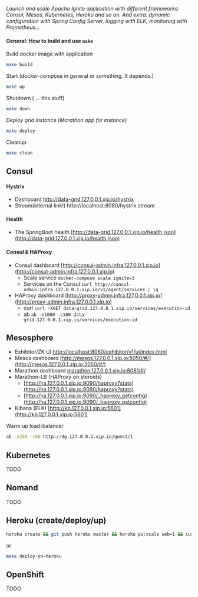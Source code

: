 _Launch and scale Apache Ignite application with different frameworks: Consul, Mesos, Kubernetes, Heroku and so on. And extra: dynamic configuration with Spring Config Server, logging with ELK, monitoring with Prometheus..._
#### General: How to build and use `make`

Build docker image with  application
```bash
make build
```
Start (docker-compose in general or something. It depends.)
```bash
make up
```

Shutdown ( ... this stuff)
```bash
make down
```

_Deploy grid instance (Marathon app for instance)_
```bash
make deploy
```

Cleanup 
```bash
make clean
```

## Consul

#### Hystrix
 * Dashboard http://data-grid.127.0.0.1.xip.io/hystrix
 * Stream(internal link!) http://localhost:8080/hystrix.stream

#### Health
 * The SpringBoot health [http://data-grid.127.0.0.1.xip.io/health.json](http://data-grid.127.0.0.1.xip.io/health.json)  

#### Consul & HAProxy
* Consul dashboard [http://consul-admin.infra.127.0.0.1.xip.io](http://consul-admin.infra.127.0.0.1.xip.io)
    * Scale service ```docker-compose scale ignite=3```
    * Services on the Consul ```curl http://consul-admin.infra.127.0.0.1.xip.io/v1/agent/services | jq```
* HAProxy dashboard [http://proxy-admin.infra.127.0.0.1.xip.io](http://proxy-admin.infra.127.0.0.1.xip.io)
    * curl ```curl -XGET data-grid.127.0.0.1.xip.io/services/execution-id```
    * ab ```ab -n1000 -c100 data-grid.127.0.0.1.xip.io/services/execution-id```

## Mesosphere
* Exhibitor/ZK UI [http://localhost:8080/exhibitor/v1/ui/index.html](http://localhost:8080/exhibitor/v1/ui/index.html)
* Mesos dashboard [http://mesos.127.0.0.1.xip.io:5050/#/](http://mesos.127.0.0.1.xip.io:5050/#/)
* Marathon dashboard [marathon.127.0.0.1.xip.io:8081/#/](marathon.127.0.0.1.xip.io:8081)
* Marathon-LB (HAProxy on steroids)
    * [http://ha.127.0.0.1.xip.io:9090/haproxy?stats](http://ha.127.0.0.1.xip.io:9090/haproxy?stats) 
    * [http://ha.127.0.0.1.xip.io:9090/_haproxy_getconfig](http://ha.127.0.0.1.xip.io:9090/_haproxy_getconfig)
* Kibana (ELK) [http://kb.127.0.0.1.xip.io:5601](http://kb.127.0.0.1.xip.io:5601) 

Warm up load-balancer 
```bash 
ab -n200 -c60 http://dg.127.0.0.1.xip.io/quest/1
```

## Kubernetes
TODO

## Nomand
TODO

## Heroku (create/deploy/up)
```bash
heroku create && git push heroku master && heroku ps:scale web=1 && curl https://pure-plateau-77452.herokuapp.com/health | jq
```
or 
```bash
make deploy-on-heroku
```

## OpenShift
TODO
